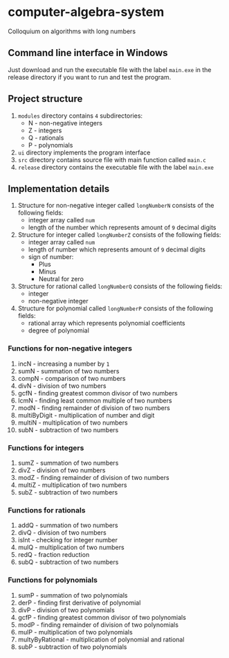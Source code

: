 # computer-algebra-system
Colloquium on algorithms with long numbers

## Command line interface in Windows
Just download and run the executable file with the label `main.exe` in the release directory if you want to run and test the program.

## Project structure
1. `modules` directory contains `4` subdirectories:
    * N - non-negative integers
    * Z - integers
    * Q - rationals
    * P - polynomials
2. `ui` directory implements the program interface
3. `src` directory contains source file with main function called `main.c`
4. `release` directory contains the executable file with the label `main.exe`

## Implementation details
1. Structure for non-negative integer called `longNumberN` consists of the following fields:
   * integer array called `num`
   * length of the number which represents amount of `9` decimal digits
2. Structure for integer called `longNumberZ` consists of the following fields:
   * integer array called `num`
   * length of number which represents amount of `9` decimal digits
   * sign of number:
     * Plus
     * Minus
     * Neutral for zero
3. Structure for rational called `longNumberQ` consists of the following fields:
   * integer
   * non-negative integer
4. Structure for polynomial called `longNumberP` consists of the following fields:
   * rational array which represents polynomial coefficients
   * degree of polynomial

### Functions for non-negative integers
1. incN - increasing a number by `1`
2. sumN - summation of two numbers
3. compN - comparison of two numbers
4. divN - division of two numbers
5. gcfN - finding greatest common divisor of two numbers
6. lcmN - finding least common multiple of two numbers
7. modN - finding remainder of division of two numbers
8. multiByDigit - multiplication of number and digit
9. multiN - multiplication of two numbers
10. subN - subtraction of two numbers

### Functions for integers
1. sumZ - summation of two numbers
2. divZ - division of two numbers
3. modZ - finding remainder of division of two numbers
4. multiZ - multiplication of two numbers
5. subZ - subtraction of two numbers

### Functions for rationals
1. addQ - summation of two numbers
2. divQ - division of two numbers
3. isInt - checking for integer number
4. mulQ - multiplication of two numbers
5. redQ - fraction reduction
6. subQ - subtraction of two numbers

### Functions for polynomials
1. sumP - summation of two polynomials
2. derP - finding first derivative of polynomial
3. divP - division of two polynomials
4. gcfP - finding greatest common divisor of two polynomials
5. modP - finding remainder of division of two polynomials
6. mulP - multiplication of two polynomials
7. multyByRational - multiplication of polynomial and rational
8. subP - subtraction of two polynomials